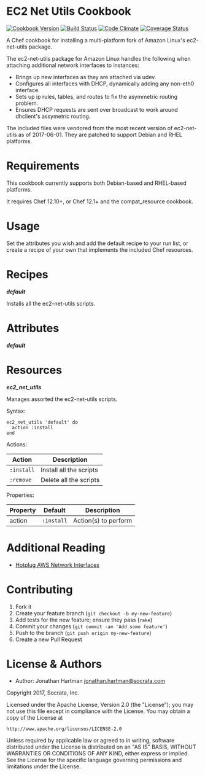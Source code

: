 EC2 Net Utils Cookbook
======================
[![Cookbook Version](https://img.shields.io/cookbook/v/ec2-net-utils.svg)][cookbook]
[![Build Status](https://img.shields.io/travis/socrata-cookbooks/ec2-net-utils.svg)][travis]
[![Code Climate](https://img.shields.io/codeclimate/github/socrata-cookbooks/ec2-net-utils.svg)][codeclimate]
[![Coverage Status](https://img.shields.io/coveralls/socrata-cookbooks/ec2-net-utils.svg)][coveralls]

[cookbook]: https://supermarket.chef.io/cookbooks/ec2-net-utils
[travis]: https://travis-ci.org/socrata-cookbooks/ec2-net-utils
[codeclimate]: https://codeclimate.com/github/socrata-cookbooks/ec2-net-utils
[coveralls]: https://coveralls.io/r/socrata-cookbooks/ec2-net-utils

A Chef cookbook for installing a multi-platform fork of Amazon Linux's
ec2-net-utils package.

The ec2-net-utils package for Amazon Linux handles the following when attaching
additional network interfaces to instances:

* Brings up new interfaces as they are attached via udev.
* Configures all interfaces with DHCP, dynamically adding any non-eth0
  interface.
* Sets up ip rules, tables, and routes to fix the asymmetric routing problem.
* Ensures DHCP requests are sent over broadcast to work around dhclient's
  assymetric routing.

The included files were vendored from the most recent version of ec2-net-utils
as of 2017-06-01. They are patched to support Debian and RHEL platforms.

Requirements
============

This cookbook currently supports both Debian-based and RHEL-based platforms.

It requires Chef 12.10+, or Chef 12.1+ and the compat_resource cookbook.

Usage
=====

Set the attributes you wish and add the default recipe to your run list, or
create a recipe of your own that implements the included Chef resources.

Recipes
=======

***default***

Installs all the ec2-net-utils scripts.

Attributes
==========

***default***

Resources
=========

***ec2_net_utils***

Manages assorted the ec2-net-utils scripts.

Syntax:

    ec2_net_utils 'default' do
      action :install
    end

Actions:

| Action     | Description             |
|------------|-------------------------|
| `:install` | Install all the scripts |
| `:remove`  | Delete all the scripts  |

Properties:

| Property    | Default    | Description                           |
|-------------|------------|---------------------------------------|
| action      | `:install` | Action(s) to perform                  |

Additional Reading
==================
- [Hotplug AWS Network Interfaces](https://williamsbdev.com/posts/hotplug-aws-network-interfaces)

Contributing
============

1. Fork it
2. Create your feature branch (`git checkout -b my-new-feature`)
3. Add tests for the new feature; ensure they pass (`rake`)
4. Commit your changes (`git commit -am 'Add some feature'`)
5. Push to the branch (`git push origin my-new-feature`)
6. Create a new Pull Request

License & Authors
=================
- Author: Jonathan Hartman <jonathan.hartman@socrata.com>

Copyright 2017, Socrata, Inc.

Licensed under the Apache License, Version 2.0 (the "License");
you may not use this file except in compliance with the License.
You may obtain a copy of the License at

    http://www.apache.org/licenses/LICENSE-2.0

Unless required by applicable law or agreed to in writing, software
distributed under the License is distributed on an "AS IS" BASIS,
WITHOUT WARRANTIES OR CONDITIONS OF ANY KIND, either express or implied.
See the License for the specific language governing permissions and
limitations under the License.
